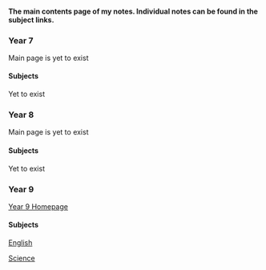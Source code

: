 <body>
  <h4>The main contents page of my notes. Individual notes can be found in the subject links.</h4>
  <h3>Year 7</h3>
  <p>Main page is yet to exist</p>
  <h4>Subjects</h4>
  <p>Yet to exist</p>
  <h3>Year 8</h3>
  <p>Main page is yet to exist</p>
  <h4>Subjects</h4>
  <p>Yet to exist</p>
  <h3>Year 9</h3>
  <p><a href="https://shan-mei.github.io/shanmeis-notes/notes/year-9.html">Year 9 Homepage</a></p>
  <h4>Subjects</h4>
  <p><a href="https://shan-mei.github.io/shanmeis-notes/notes/year-9/english.html">English</a></p>
  <p><a href="https://shan-mei.github.io/shanmeis-notes/notes/year-9/science.html">Science</a></p>
</body>
